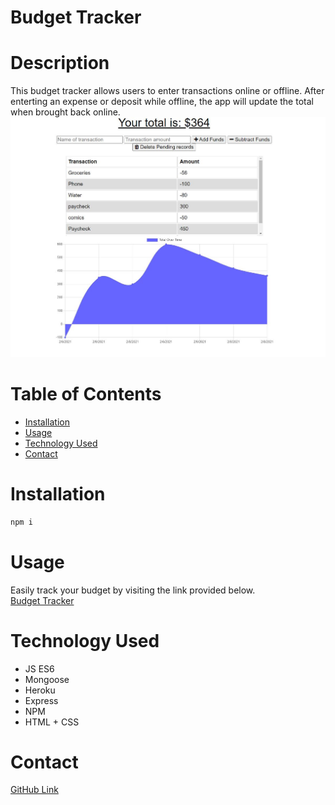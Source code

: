 # Budget Tracker  
# Description  
This budget tracker allows users to enter transactions online or offline. After enterting an expense or deposit while offline, the app will update the total when brought back online.  
![ScreenShot](./public/images/budget.JPG)  
# Table of Contents  
- [Installation](#installation)
- [Usage](#usage)
- [Technology Used](#technology-used)
- [Contact](#contact)
# Installation  
```bash
npm i
```  
# Usage  
Easily track your budget by visiting the link provided below.  
[Budget Tracker](https://immense-peak-62527.herokuapp.com/)  
# Technology Used  
- JS ES6
- Mongoose
- Heroku
- Express
- NPM
- HTML + CSS
# Contact  
[GitHub Link](https://github.com/bspencer181)
